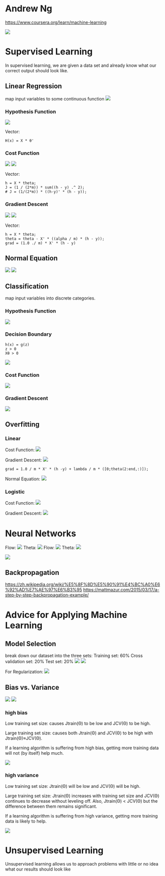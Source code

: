 # Andrew Ng
https://www.coursera.org/learn/machine-learning

![](./images/X.png)

# Supervised Learning
In supervised learning, we are given a data set and already know what our correct output should look like.

## Linear Regression
map input variables to some continuous function
![](./images/linear.png)

### Hypothesis Function
![](./images/hypothesis_function.png)

Vector:
```
H(x) = X * θ'
```

### Cost Function
![](./images/cost_function.png)
![](./images/cost_function_plot.png)

Vector:
```
h = X * theta;
J = (1 / (2*m)) * sum((h - y) .^ 2);
# J = (1/(2*m)) * ((h-y)' * (h - y));
```

### Gradient Descent
![](./images/gradient_descent.png)
![](./images/gradient_descent_linear.png)

Vector:
```
h = X * theta;
theta = theta - X' * ((alpha / m) * (h - y));
grad = (1.0 ./ m) * X' * (h - y)
```

## Normal Equation
![](./images/normal_equation.png)
![](./images/compare.png)


## Classification
map input variables into discrete categories.

### Hypothesis Function
![](./images/classification.png)

### Decision Boundary
```
h(x) = g(z)
z > 0
Xθ > 0
```
![](./images/decision_boundary.png)

### Cost Function
![](./images/cost_function_classification.png)

### Gradient Descent
![](./images/gradient_descent_classification.png)

## Overfitting

### Linear
Cost Function:
![](./images/overfitting_linear_cf.png)

Gradient Descent:
![](./images/overfitting_linear_gd.png)
```
grad = 1.0 / m * X' * (h -y) + lambda / m * ([0;theta(2:end,:)]);
```

Normal Equation:
![](./images/overfitting_ne.png)

### Logistic

Cost Function:
![](./images/overfitting_logistic_cf.png)

Gradient Descent:
![](./images/overfitting_logistic_gd.png)

# Neural Networks
Flow:
![](./images/nn_flow_1.png)
Theta:
![](./images/nn_theta_1.png)
Flow:
![](./images/nn_flow_2.png)
Theta:
![](./images/nn_theta_2.png)

![](./images/nn_d.png)

## Backpropagation 
https://zh.wikipedia.org/wiki/%E5%8F%8D%E5%90%91%E4%BC%A0%E6%92%AD%E7%AE%97%E6%B3%95
https://mattmazur.com/2015/03/17/a-step-by-step-backpropagation-example/

# Advice for Applying Machine Learning

## Model Selection
break down our dataset into the three sets:
Training set: 60%
Cross validation set: 20%
Test set: 20%
![](./images/model_selection_1.png)
![](./images/model_selection_2.png)

For Regularization:
![](./images/model_selection_3.png)

## Bias vs. Variance
![](./images/model_selection_4.png)
![](./images/model_selection_5.png)

### high bias
Low training set size: causes Jtrain(Θ) to be low and JCV(Θ) to be high.

Large training set size: causes both Jtrain(Θ) and JCV(Θ) to be high with Jtrain(Θ)≈JCV(Θ).

If a learning algorithm is suffering from high bias, getting more training data will not (by itself) help much.

![](./images/model_selection_6.png)

### high variance

Low training set size: Jtrain(Θ) will be low and JCV(Θ) will be high.

Large training set size: Jtrain(Θ) increases with training set size and JCV(Θ) continues to decrease without leveling off. Also, Jtrain(Θ) < JCV(Θ) but the difference between them remains significant.

If a learning algorithm is suffering from high variance, getting more training data is likely to help.

![](./images/model_selection_7.png)

# Unsupervised Learning
Unsupervised learning allows us to approach problems with little or no idea what our results should look like


